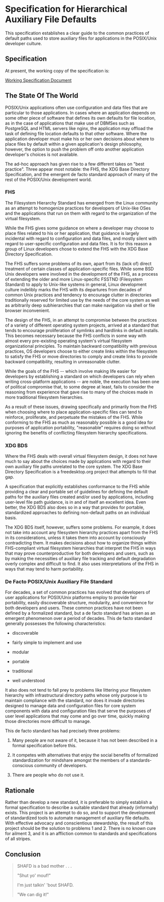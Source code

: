 # Specification for Hierarchical Auxiliary File Defaults

This specification establishes a clear guide to the common practices of default
paths used to store auxiliary files for applications in the POSIX/Unix
developer culture.

## Specification

At present, the working copy of the specification is:

[Working Specification Document](spec.md)

## The State Of The World

POSIX/Unix applications often use configuration and data files that are
particular to those applications.  In cases where an application depends on
some other piece of software that defines its own defaults for file location,
as in the case of applications that make use of DBMSes such as PostgreSQL and
HTML servers like nginx, the application may offload the task of defining file
location defaults to that other software.  Where the application developer must
make his or her own decisions about where to place files by default within a
given application's design philosophy, however, the option to push the problem
off onto another application developer's choices is not available.

The ad-hoc approach has given rise to a few different takes on "best practice".
Three appear most notable: the FHS, the XDG Base Directory Specification, and
the emergent de facto standard approach of many of the rest of the POSIX/Unix
development world.

### FHS

The Filesystem Hierarchy Standard has emerged from the Linux community as an
attempt to homogenize practices for developers of Unix-like OSes and the
applications that run on them with regard to the organization of the virtual
filesystem.

While the FHS gives some guidance on where a developer may choose to place
files related to his or her application, that guidance is largely incidental
with regard to configuration and data files, and mostly silent with regard to
user-specific configuration and data files.  It is for this reason a group of
Linux developers chose to extend the FHS with the XDG Base Directory
Specification.

The FHS suffers some problems of its own, apart from its (lack of) direct
treatment of certain classes of application-specific files.  While some BSD
Unix developers were involved in the development of the FHS, as a process of
extending the older and more Linux-specific FSSTND (Filesystem Standard) to
apply to Unix-like systems in general, Linux development culture indelibly
marks the FHS with its departures from decades of common Unix practices and
tendency to encourage clutter in directories traditionally reserved for limited
use by the needs of the core system as well as arbitrarily deep subhierarchies
that can make navigation via shell or file browser inconvenient.

The design of the FHS, in an attempt to compromise between the practices of a
variety of different operating system projects, arrived at a standard that
tends to encourage proliferation of symlinks and hardlinks in default installs.
This becomes necessary because the FHS conflicts in some way with almost every
pre-existing operating system's virtual filesystem organizational principles.
To maintain backward compatibility with previous practices, OS developers
choose to either create links within the filesystem to satisfy the FHS or move
directories to comply and create links to provide backward compatibility,
resulting in unreasonable clutter.

While the goals of the FHS -- which involve making life easier for developers
by establishing a standard on which developers can rely when writing
cross-platform applications -- are noble, the execution has been one of
political compromise that, to some degree at least, fails to consider the
reasoning from experience that gave rise to many of the choices made in more
traditional filesystem hierarchies.

As a result of these issues, drawing specifically and primarily from the FHS
when choosing where to place application-specific files can tend to reinforce,
proliferate, and perpetuate the mistakes of the FHS.  While conforming to the
FHS as much as reasonably possible is a good idea for purposes of application
portability, "reasonable" requires doing so without ignoring the benefits of
conflicting filesystem hierarchy specifications.

### XDG BDS

Where the FHS deals with overall virtual filesystem design, it does not have
much to say about the choices made by applications with regard to their own
auxiliary file paths unrelated to the core system.  The XDG Base Directory
Specification is a freedesktop.org project that attempts to fill that gap.

A specification that explicitly establishes conformance to the FHS while
providing a clear and portable set of guidelines for defining the default paths
for the auxiliary files created and/or used by applications, including
user-level file path guidance, is in and of itself an excellent idea.  Even
better, the XDG BDS also does so in a way that provides for portable,
standardized approaches to defining non-default paths on an individual basis.

The XDG BDS itself, however, suffers some problems.  For example, it does not
take into account any filesystem hierarchy practices apart from the FHS in its
considerations, unless it takes them into account by consciously contradicting
them.  It makes decisions about how to organize things within FHS-compliant
virtual filesystem hierarchies that interpret the FHS in ways that may prove
counterproductive for both developers and users, such as by making the
necessities of auxiliary file tracking and default degradation overly complex
and difficult to find.  It also uses interpretations of the FHS in ways that
may tend to harm portability.

### De Facto POSIX/Unix Auxiliary File Standard

For decades, a set of common practices has evolved that developers of user
applications for POSIX/Unix platforms employ to provide fair portability,
easily discoverable structure, modularity, and convenience for both developers
and users.  These common practices have not been defined by a formalized
standard, but a de facto standard has arisen as an emergent phenomenon over a
period of decades.  This de facto standard generally possesses the following
characteristics:

* discoverable

* fairly simple to implement and use

* modular

* portable

* traditional

* well understood

It also does not tend to fall prey to problems like littering your filesystem
hierarchy with infrastructural directory paths whose only purpose is to
maintain compliance with the standard, nor does it invade directories designed
to manage data and configuration files for core system components with data and
configuration files that serve the purposes of user level applications that may
come and go over time, quickly making those directories more difficult to
manage.

This de facto standard has had precisely three problems:

1. Many people are not aware of it, because it has not been described in a
   formal specification before this.

2. It competes with alternatives that enjoy the social benefits of formalized
   standardization for mindshare amongst the members of a standards-conscious
   community of developers.

3. There are people who do not use it.

## Rationale

Rather than develop a new standard, it is preferable to simply establish a
formal specification to describe a suitable standard that already (informally)
exists.  This project is an attempt to do so, and to support the development of
standardized tools to automate management of auxiliary file defaults.  With
effective advocacy and conscientious stewardship, the result of this project
should be the solution to problems 1 and 2.  There is no known cure for ailment
3, and it is an affliction common to standards and specifications of all
stripes.

## Conclusion

> SHAFD is a bad mother . . .
>
> "Shut yo' mouf!"
>
> I'm just talkin' 'bout SHAFD.
>
> "We can dig it!"
